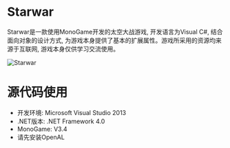 # Starwar
Starwar是一款使用MonoGame开发的太空大战游戏, 开发语言为Visual C#, 结合面向对象的设计方式, 为游戏本身提供了基本的扩展属性。游戏所采用的资源均来源于互联网, 游戏本身仅供学习交流使用。

![Starwar](http://daxnetlinuxsvr.cloudapp.net/site_res/images/Starwar.png)

# 源代码使用 #
- 开发环境: Microsoft Visual Studio 2013
- .NET版本: .NET Framework 4.0
- MonoGame: V3.4
- 请先安装OpenAL

